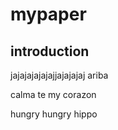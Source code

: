 # mypaper

## introduction

jajajajajajajjajajajaj ariba 

calma te my corazon

hungry hungry hippo 
